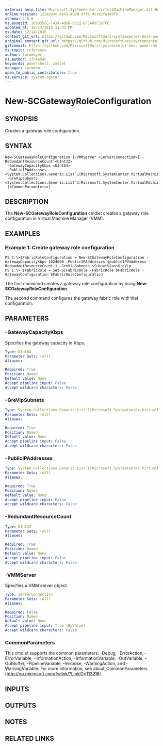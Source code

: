 ```yaml
---
external help file: Microsoft.SystemCenter.VirtualMachineManager.dll-Help.xml
online version: 122e2d3c-ee43-4828-9ff1-4c3a2fa148f6
schema: 2.0.0
ms.assetid: 289B358E-F43A-486B-BC22-DFEA80F367F6
updated_at: 12/14/2016 11:43 PM
ms.date: 12/14/2016
content_git_url: https://github.com/MicrosoftDocs/systemcenter-docs-powershell/blob/master/systemcenter-cmdlets/SystemCenter2016/VirtualMachineManager/v1.0/New-SCGatewayRoleConfiguration.md
original_content_git_url: https://github.com/MicrosoftDocs/systemcenter-docs-powershell/blob/master/systemcenter-cmdlets/SystemCenter2016/VirtualMachineManager/v1.0/New-SCGatewayRoleConfiguration.md
gitcommit: https://github.com/MicrosoftDocs/systemcenter-docs-powershell/blob/96cd9bd2780eb6b78c540fa00d3b8a4313e3ed40/systemcenter-cmdlets/SystemCenter2016/VirtualMachineManager/v1.0/New-SCGatewayRoleConfiguration.md
ms.topic: reference
author: tarameyer
ms.author: cfreeman
keywords: powershell, cmdlet
manager: carmonm
open_to_public_contributors: true
ms.service: system-center
---
```


# New-SCGatewayRoleConfiguration

## SYNOPSIS
Creates a gateway role configuration.

## SYNTAX

```
New-SCGatewayRoleConfiguration [-VMMServer <ServerConnection>] -RedundantResourceCount <UInt32>
 -GatewayCapacityKbps <UInt64>
 -PublicIPAddresses <System.Collections.Generic.List`1[Microsoft.SystemCenter.VirtualMachineManager.AllocatedIPAddress]>
 -GreVipSubnets <System.Collections.Generic.List`1[Microsoft.SystemCenter.VirtualMachineManager.SubnetVLan]>
 [<CommonParameters>]
```

## DESCRIPTION
The **New-SCGatewayRoleConfiguration** cmdlet creates a gateway role configuration in Virtual Machine Manager (VMM).

## EXAMPLES

### Example 1: Create gateway role configuration
```
PS C:\>$FabricRoleConfiguration = New-SCGatewayRoleConfiguration -GatewayCapacityKbps 1024000 -PublicIPAddresses $publicIPV4Address -RedundantResourceCount 1 -GreVipSubnets $SubnetVlansGreVip
PS C:\> $FabricRole = Set-SCFabricRole -FabricRole $FabricRole -GatewayConfiguration $FabricRoleConfiguration
```

The first command creates a gateway role configuration by using **New-SCGatewayRoleConfiguration**.

The second command configures the gateway fabric role with that configuration.

## PARAMETERS

### -GatewayCapacityKbps
Specifies the gateway capacity in Kbps.

```yaml
Type: UInt64
Parameter Sets: (All)
Aliases: 

Required: True
Position: Named
Default value: None
Accept pipeline input: False
Accept wildcard characters: False
```

### -GreVipSubnets


```yaml
Type: System.Collections.Generic.List`1[Microsoft.SystemCenter.VirtualMachineManager.SubnetVLan]
Parameter Sets: (All)
Aliases: 

Required: True
Position: Named
Default value: None
Accept pipeline input: False
Accept wildcard characters: False
```

### -PublicIPAddresses
```yaml
Type: System.Collections.Generic.List`1[Microsoft.SystemCenter.VirtualMachineManager.AllocatedIPAddress]
Parameter Sets: (All)
Aliases: 

Required: True
Position: Named
Default value: None
Accept pipeline input: False
Accept wildcard characters: False
```

### -RedundantResourceCount
```yaml
Type: UInt32
Parameter Sets: (All)
Aliases: 

Required: True
Position: Named
Default value: None
Accept pipeline input: False
Accept wildcard characters: False
```

### -VMMServer
Specifies a VMM server object.

```yaml
Type: ServerConnection
Parameter Sets: (All)
Aliases: 

Required: False
Position: Named
Default value: None
Accept pipeline input: True (ByValue)
Accept wildcard characters: False
```

### CommonParameters
This cmdlet supports the common parameters: -Debug, -ErrorAction, -ErrorVariable, -InformationAction, -InformationVariable, -OutVariable, -OutBuffer, -PipelineVariable, -Verbose, -WarningAction, and -WarningVariable. For more information, see about_CommonParameters (http://go.microsoft.com/fwlink/?LinkID=113216).

## INPUTS

## OUTPUTS

## NOTES

## RELATED LINKS

